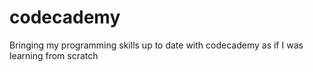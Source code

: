 # codecademy
Bringing my programming skills up to date with codecademy as if I was learning from scratch
